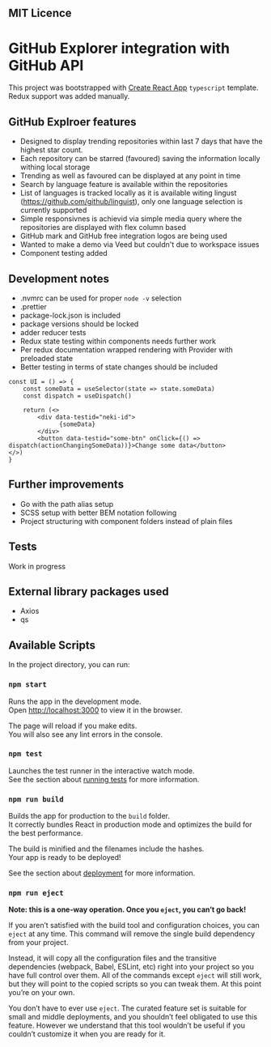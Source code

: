 ## MIT Licence
# GitHub Explorer integration with GitHub API

This project was bootstrapped with [Create React App](https://github.com/facebook/create-react-app) `typescript` template. Redux support was added manually.

## GitHub Explroer features
- Designed to display trending repositories within last 7 days that have the highest star count. 
- Each repository can be starred (favoured) saving the information locally withing local storage
- Trending as well as favoured can be displayed at any point in time
- Search by language feature is available within the repositories
- List of languages is tracked locally as it is available witing lingust (https://github.com/github/linguist), only one language selection is currently supported
- Simple responsivnes is achievid via simple media query where the repositories are displayed with flex column based
- GitHub mark and GitHub free integration logos are being used
- Wanted to make a demo via Veed but couldn't due to workspace issues
- Component testing added

## Development notes
- .nvmrc can be used for proper `node -v` selection
- .prettier
- package-lock.json is included
- package versions should be locked
- adder reducer tests
- Redux state testing within components needs further work
- Per redux documentation wrapped rendering with Provider with preloaded state
- Better testing in terms of state changes should be included

```
const UI = () => {
    const someData = useSelector(state => state.someData)
    const dispatch = useDispatch()

    return (<>
        <div data-testid="neki-id">
              {someData}
        </div>
        <button data-testid="some-btn" onClick={() => dispatch(actionChangingSomeData))}>Change some data</button>
</>)
}
```
## Further improvements
- Go with the path alias setup
- SCSS setup with better BEM notation following
- Project structuring with component folders instead of plain files

## Tests
Work in progress

## External library packages used
- Axios 
- qs

## Available Scripts
In the project directory, you can run:

### `npm start`

Runs the app in the development mode.\
Open [http://localhost:3000](http://localhost:3000) to view it in the browser.

The page will reload if you make edits.\
You will also see any lint errors in the console.

### `npm test`

Launches the test runner in the interactive watch mode.\
See the section about [running tests](https://facebook.github.io/create-react-app/docs/running-tests) for more information.

### `npm run build`

Builds the app for production to the `build` folder.\
It correctly bundles React in production mode and optimizes the build for the best performance.

The build is minified and the filenames include the hashes.\
Your app is ready to be deployed!

See the section about [deployment](https://facebook.github.io/create-react-app/docs/deployment) for more information.

### `npm run eject`

**Note: this is a one-way operation. Once you `eject`, you can’t go back!**

If you aren’t satisfied with the build tool and configuration choices, you can `eject` at any time. This command will remove the single build dependency from your project.

Instead, it will copy all the configuration files and the transitive dependencies (webpack, Babel, ESLint, etc) right into your project so you have full control over them. All of the commands except `eject` will still work, but they will point to the copied scripts so you can tweak them. At this point you’re on your own.

You don’t have to ever use `eject`. The curated feature set is suitable for small and middle deployments, and you shouldn’t feel obligated to use this feature. However we understand that this tool wouldn’t be useful if you couldn’t customize it when you are ready for it.